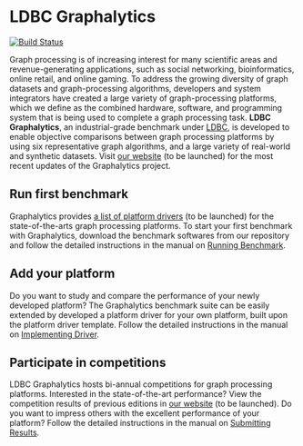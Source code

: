 # LDBC Graphalytics
[![Build Status](https://jenkins.tribler.org/buildStatus/icon?job=Graphalytics/Core_master)](https://jenkins.tribler.org/job/Graphalytics/job/Core_master/)

Graph processing is of increasing interest for many scientific areas and revenue-generating applications, such as social networking, bioinformatics, online retail, and online gaming. To address the growing diversity of graph datasets and graph-processing algorithms, developers and system integrators have created a large variety of graph-processing platforms, which we define as the combined hardware, software, and programming system that is being used to complete a graph processing task. **LDBC Graphalytics**, an industrial-grade benchmark under [LDBC](http://ldbcouncil.org), is developed to enable objective comparisons between graph processing platforms by using six representative graph algorithms, and a large variety of real-world and synthetic datasets. Visit [our website](https://atlarge-research.com/projects/graphalytics) (to be launched) for the most recent updates of the Graphalytics project.

## Run first benchmark
Graphalytics provides [a list of platform drivers](https://atlarge-research.com/projects/graphalytics/platforms) (to be launched) for the state-of-the-arts graph processing platforms. To start your first benchmark with Graphalytics, download the benchmark softwares from our repository and follow the detailed instructions in the manual on [Running Benchmark](https://github.com/ldbc/ldbc_graphalytics/wiki/Manual:-Running-Benchmark).


## Add your platform
Do you want to study and compare the performance of your newly developed platform? The Graphalytics benchmark suite can be easily extended by developed a platform driver for your own platform, built upon the platform driver template. Follow the detailed instructions in the manual on [Implementing Driver](https://github.com/ldbc/ldbc_graphalytics/wiki/Manual:-Implementing-Driver).

## Participate in competitions
LDBC Graphalytics hosts bi-annual competitions for graph processing platforms. Interested in the state-of-the-art performance? View the competition results of previous editions in [our website](https://atlarge-research.com/projects/graphalytics/competition) (to be launched). Do you want to impress others with the excellent performance of your platform? Follow the detailed instructions in the manual on [Submitting Results](https://github.com/ldbc/ldbc_graphalytics/wiki/Manual%3A-Submitting-Result).


